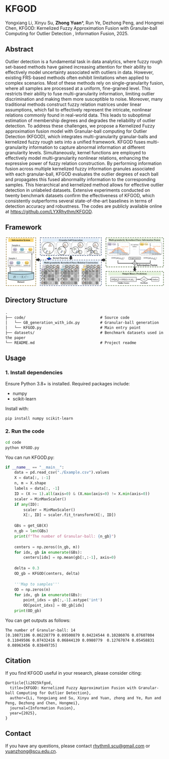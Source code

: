 # KFGOD

Yongxiang Li, Xinyu Su, **Zhong Yuan***, Run Ye, Dezhong Peng, and Hongmei Chen, KFGOD: Kernelized Fuzzy Approximation Fusion with Granular-ball Computing for Outlier Detection
, Information Fusion, 2025.

## Abstract
Outlier detection is a fundamental task in data analytics, where fuzzy rough set-based methods have gained increasing attention for their ability to effectively model uncertainty associated with outliers in data. However, existing FRS-based methods often exhibit limitations when applied to complex scenarios. Most of these methods rely on single-granularity fusion, where all samples are processed at a uniform, fine-grained level. This restricts their ability to fuse multi-granularity information, limiting outlier discrimination and making them more susceptible to noise. Moreover, many traditional methods construct fuzzy relation matrices under linear assumptions, which fail to effectively represent the intricate, nonlinear relations commonly found in real-world data. This leads to suboptimal estimation of membership degrees and degrades the reliability of outlier detection. To address these challenges, we propose a Kernelized Fuzzy approximation fusion model with Granular-ball computing for Outlier Detection (KFGOD), which integrates multi-granularity granular-balls and kernelized fuzzy rough sets into a unified framework. KFGOD fuses multi-granularity information to capture abnormal information at different granularity levels. Simultaneously, kernel functions are employed to effectively model multi-granularity nonlinear relations, enhancing the expressive power of fuzzy relation construction. By performing information fusion across multiple kernelized fuzzy information granules associated with each granular-ball, KFGOD evaluates the outlier degrees of each ball and propagates this fused abnormality information to the corresponding samples. This hierarchical and kernelized method allows for effective outlier detection in unlabeled datasets. Extensive experiments conducted on twenty benchmark datasets confirm the effectiveness of KFGOD, which consistently outperforms several state-of-the-art baselines in terms of detection accuracy and robustness. The codes are publicly available online at https://github.com/LYXRhythm/KFGOD.

## Framework
![image](./paper/KFGOD_Framework.png)

## Directory Structure
```
.
├── code/                                 # Source code
│   └── GB_generation_with_idx.py         # Granular-ball generation
│   └── KFGOD.py                          # Main entry point
├── datasets/                             # Benchmark datasets used in the paper
└── README.md                             # Project readme
```

## Usage

### 1. Install dependencies
Ensure Python 3.8+ is installed. Required packages include:

- numpy  
- scikit-learn  

Install with:

```bash
pip install numpy scikit-learn
```

### 2. Run the code
```bash
cd code
python KFGOD.py
```

You can run KFGOD.py:
```python
if __name__ == "__main__":
    data = pd.read_csv("./Example.csv").values
    X = data[:, :-1]
    n, m = X.shape
    labels = data[:, -1]
    ID = (X >= 1).all(axis=0) & (X.max(axis=0) != X.min(axis=0))
    scaler = MinMaxScaler()
    if any(ID):
        scaler = MinMaxScaler()
        X[:, ID] = scaler.fit_transform(X[:, ID])

    GBs = get_GB(X)
    n_gb = len(GBs)
    print(f"The number of Granular-ball: {n_gb}")
    
    centers = np.zeros((n_gb, m))
    for idx, gb in enumerate(GBs):
        centers[idx] = np.mean(gb[:,:-1], axis=0)
        
    delta = 0.3
    OD_gb = KFGOD(centers, delta)
    
    '''Map to samples'''
    OD = np.zeros(n)
    for idx, gb in enumerate(GBs):
        point_idxs = gb[:,-1].astype('int')
        OD[point_idxs] = OD_gb[idx]
    print(OD_gb)
```
You can get outputs as follows:
```
The number of Granular-ball: 14
[0.10871106 0.06228779 0.09500879 0.04224544 0.10286076 0.07607004
 0.11049506 0.07432416 0.06844139 0.0980779  0.12767074 0.05458831
 0.08963456 0.03849735]
```
## Citation
If you find KFGOD useful in your research, please consider citing:
```
@article{li2025kfgod,
  title={KFGOD: Kernelized Fuzzy Approximation Fusion with Granular-ball Computing for Outlier Detection},
  author={Li, Yongxiang and Su, Xinyu and Yuan, zhong and Ye, Run and Peng, Dezhong and Chen, Hongmei},
  journal={Information Fusion},
  year={2025},
}
```
## Contact
If you have any questions, please contact rhythmli.scu@gmail.com or yuanzhong@scu.edu.cn.
